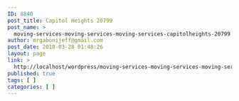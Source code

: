 ```yaml
---
ID: 8840
post_title: Capitol Heights 20799
post_name: >
  moving-services-moving-services-moving-services-capitolheights-20799
author: mrgabonijeff@gmail.com
post_date: 2018-03-28 01:48:26
layout: page
link: >
  http://localhost/wordpress/moving-services-moving-services-moving-services-capitolheights-20799/
published: true
tags: [ ]
categories: [ ]
---
```

